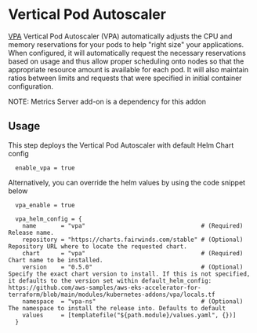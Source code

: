 # Vertical Pod Autoscaler
[VPA](https://github.com/kubernetes/autoscaler/tree/master/vertical-pod-autoscaler) Vertical Pod Autoscaler (VPA) automatically adjusts the CPU and memory reservations for your pods to help "right size" your applications. When configured, it will automatically request the necessary reservations based on usage and thus allow proper scheduling onto nodes so that the appropriate resource amount is available for each pod. It will also maintain ratios between limits and requests that were specified in initial container configuration.

NOTE: Metrics Server add-on is a dependency for this addon

## Usage

This step deploys the Vertical Pod Autoscaler with default Helm Chart config

```hcl
  enable_vpa = true
```

Alternatively, you can override the helm values by using the code snippet below

```hcl
  vpa_enable = true

  vpa_helm_config = {
    name       = "vpa"                                 # (Required) Release name.
    repository = "https://charts.fairwinds.com/stable" # (Optional) Repository URL where to locate the requested chart.
    chart      = "vpa"                                 # (Required) Chart name to be installed.
    version    = "0.5.0"                               # (Optional) Specify the exact chart version to install. If this is not specified, it defaults to the version set within default_helm_config: https://github.com/aws-samples/aws-eks-accelerator-for-terraform/blob/main/modules/kubernetes-addons/vpa/locals.tf
    namespace  = "vpa-ns"                              # (Optional) The namespace to install the release into. Defaults to default
    values     = [templatefile("${path.module}/values.yaml", {})]
  }
```
